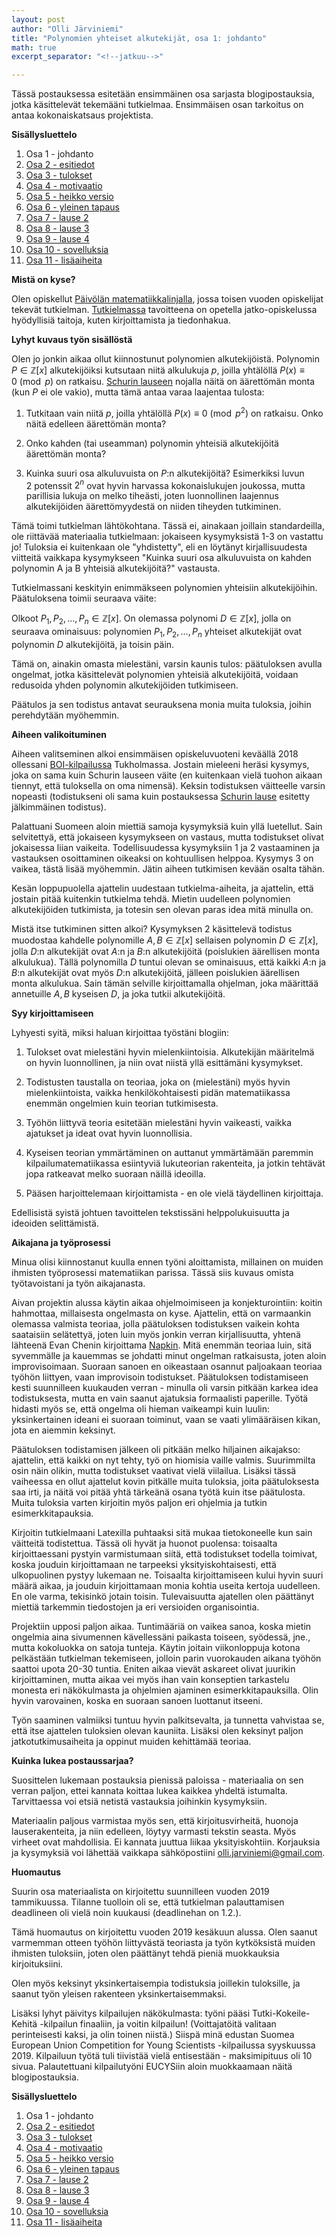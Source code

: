 ```yaml
---
layout: post
author: "Olli Järviniemi"
title: "Polynomien yhteiset alkutekijät, osa 1: johdanto"
math: true
excerpt_separator: "<!--jatkuu-->"

---
```


Tässä postauksessa esitetään ensimmäinen osa sarjasta blogipostauksia, jotka käsittelevät tekemääni tutkielmaa. Ensimmäisen osan tarkoitus on antaa kokonaiskatsaus projektista.


<!--jatkuu-->

**Sisällysluettelo**


1. Osa 1 - johdanto
2. [Osa 2 - esitiedot](https://blog.matematiikkakilpailut.fi/2019/06/05/PYA10esitiedot.html)
3. [Osa 3 - tulokset](https://blog.matematiikkakilpailut.fi/2019/06/05/PYA09tulokset.html)
4. [Osa 4 - motivaatio](https://blog.matematiikkakilpailut.fi/2019/06/05/PYA08motivaatio.html)
5. [Osa 5 - heikko versio](https://blog.matematiikkakilpailut.fi/2019/06/05/PYA07heikko.html)
6. [Osa 6 - yleinen tapaus](https://blog.matematiikkakilpailut.fi/2019/06/05/PYA06yleinen.html)
7. [Osa 7 - lause 2](https://blog.matematiikkakilpailut.fi/2019/06/05/PYA05lause2.html)
8. [Osa 8 - lause 3](https://blog.matematiikkakilpailut.fi/2019/06/05/PYA04lause3.html)
9. [Osa 9 - lause 4](https://blog.matematiikkakilpailut.fi/2019/06/05/PYA03lause4.html)
10. [Osa 10 - sovelluksia](https://blog.matematiikkakilpailut.fi/2019/06/05/PYA02sovelluksia.html)
11. [Osa 11 - lisäaiheita](https://blog.matematiikkakilpailut.fi/2019/06/05/PYA01lisaaiheita.html)

**Mistä on kyse?**

Olen opiskellut [Päivölän matematiikkalinjalla](https://www.matematiikkalinja.fi/), jossa toisen vuoden opiskelijat tekevät tutkielman. [Tutkielmassa](https://www.matematiikkalinja.fi/tutkielma/) tavoitteena on opetella jatko-opiskelussa hyödyllisiä taitoja, kuten kirjoittamista ja tiedonhakua.


**Lyhyt kuvaus työn sisällöstä**

Olen jo jonkin aikaa ollut kiinnostunut polynomien alkutekijöistä. Polynomin $P \in \mathbb{Z}[x]$ alkutekijöiksi kutsutaan niitä alkulukuja $p$, joilla yhtälöllä $P(x) \equiv 0 \pmod{p}$ on ratkaisu. [Schurin lauseen](https://blog.matematiikkakilpailut.fi/2018/05/27/Schur.html) nojalla näitä on äärettömän monta (kun $P$ ei ole vakio), mutta tämä antaa varaa laajentaa tulosta:

1. Tutkitaan vain niitä $p$, joilla yhtälöllä $P(x) \equiv 0 \pmod{p^2}$ on ratkaisu. Onko näitä edelleen äärettömän monta?

2. Onko kahden (tai useamman) polynomin yhteisiä alkutekijöitä äärettömän monta?

3. Kuinka suuri osa alkuluvuista on $P$:n alkutekijöitä? Esimerkiksi luvun $2$ potenssit $2^n$ ovat hyvin harvassa kokonaislukujen joukossa, mutta parillisia lukuja on melko tiheästi, joten luonnollinen laajennus alkutekijöiden äärettömyydestä on niiden tiheyden tutkiminen.

Tämä toimi tutkielman lähtökohtana. Tässä ei, ainakaan joillain standardeilla, ole riittävää materiaalia tutkielmaan: jokaiseen kysymyksistä 1-3 on vastattu jo! Tuloksia ei kuitenkaan ole "yhdistetty", eli en löytänyt kirjallisuudesta viitteitä vaikkapa kysymykseen "Kuinka suuri osa alkuluvuista on kahden polynomin A ja B yhteisiä alkutekijöitä?" vastausta.

Tutkielmassani keskityin enimmäkseen polynomien yhteisiin alkutekijöihin. Päätuloksena toimii seuraava väite:

Olkoot $P_1, P_2, \ldots , P_n \in \mathbb{Z}[x]$. On olemassa polynomi $D \in \mathbb{Z}[x]$, jolla on seuraava ominaisuus: polynomien $P_1, P_2, \ldots , P_n$ yhteiset alkutekijät ovat polynomin $D$ alkutekijöitä, ja toisin päin.

Tämä on, ainakin omasta mielestäni, varsin kaunis tulos: päätuloksen avulla ongelmat, jotka käsittelevät polynomien yhteisiä alkutekijöitä, voidaan redusoida yhden polynomin alkutekijöiden tutkimiseen.

Päätulos ja sen todistus antavat seurauksena monia muita tuloksia, joihin perehdytään myöhemmin.


**Aiheen valikoituminen**

Aiheen valitseminen alkoi ensimmäisen opiskeluvuoteni keväällä 2018 ollessani [BOI-kilpailussa](https://boi2018.progolymp.se/) Tukholmassa. Jostain mieleeni heräsi kysymys, joka on sama kuin Schurin lauseen väite (en kuitenkaan vielä tuohon aikaan tiennyt, että tuloksella on oma nimensä). Keksin todistuksen väitteelle varsin nopeasti (todistukseni oli sama kuin postauksessa [Schurin lause](https://blog.matematiikkakilpailut.fi/2018/05/27/Schur.html) esitetty jälkimmäinen todistus).

Palattuani Suomeen aloin miettiä samoja kysymyksiä kuin yllä luetellut. Sain selvitettyä, että jokaiseen kysymykseen on vastaus, mutta todistukset olivat jokaisessa liian vaikeita. Todellisuudessa kysymyksiin 1 ja 2 vastaaminen ja vastauksen osoittaminen oikeaksi on kohtuullisen helppoa. Kysymys 3 on vaikea, tästä lisää myöhemmin. Jätin aiheen tutkimisen kevään osalta tähän.

Kesän loppupuolella ajattelin uudestaan tutkielma-aiheita, ja ajattelin, että jostain pitää kuitenkin tutkielma tehdä. Mietin uudelleen polynomien alkutekijöiden tutkimista, ja totesin sen olevan paras idea mitä minulla on.

Mistä itse tutkiminen sitten alkoi? Kysymyksen 2 käsittelevä todistus muodostaa kahdelle polynomille $A, B \in \mathbb{Z}[x]$ sellaisen polynomin $D \in \mathbb{Z}[x]$, jolla $D$:n alkutekijät ovat $A$:n ja $B$:n alkutekijöitä (poislukien äärellisen monta alkulukua). Tällä polynomilla $D$ tuntui olevan se ominaisuus, että kaikki $A$:n ja $B$:n alkutekijät ovat myös $D$:n alkutekijöitä, jälleen poislukien äärellisen monta alkulukua. Sain tämän selville kirjoittamalla ohjelman, joka määrittää annetuille $A, B$ kyseisen $D$, ja joka tutkii alkutekijöitä.

**Syy kirjoittamiseen**

Lyhyesti syitä, miksi haluan kirjoittaa työstäni blogiin:

1. Tulokset ovat mielestäni hyvin mielenkiintoisia. Alkutekijän määritelmä on hyvin luonnollinen, ja niin ovat niistä yllä esittämäni kysymykset.

2. Todistusten taustalla on teoriaa, joka on (mielestäni) myös hyvin mielenkiintoista, vaikka henkilökohtaisesti pidän matematiikassa enemmän ongelmien kuin teorian tutkimisesta.

3. Työhön liittyvä teoria esitetään mielestäni hyvin vaikeasti, vaikka ajatukset ja ideat ovat hyvin luonnollisia.

4. Kyseisen teorian ymmärtäminen on auttanut ymmärtämään paremmin kilpailumatematiikassa esiintyviä lukuteorian rakenteita, ja jotkin tehtävät jopa ratkeavat melko suoraan näillä ideoilla.

5. Pääsen harjoittelemaan kirjoittamista - en ole vielä täydellinen kirjoittaja.

Edellisistä syistä johtuen tavoittelen tekstissäni helppolukuisuutta ja ideoiden selittämistä.

**Aikajana ja työprosessi**

Minua olisi kiinnostanut kuulla ennen työni aloittamista, millainen on muiden ihmisten työprosessi matematiikan parissa. Tässä siis kuvaus omista työtavoistani ja työn aikajanasta.

Aivan projektin alussa käytin aikaa ohjelmoimiseen ja konjekturointiin: koitin hahmottaa, millaisesta ongelmasta on kyse. Ajattelin, että on varmaankin olemassa valmista teoriaa, jolla päätuloksen todistuksen vaikein kohta saataisiin selätettyä, joten luin myös jonkin verran kirjallisuutta, yhtenä lähteenä Evan Chenin kirjoittama [Napkin](http://web.evanchen.cc/napkin.html). Mitä enemmän teoriaa luin, sitä syvemmälle ja kauemmas se johdatti minut ongelman ratkaisusta, joten aloin improvisoimaan. Suoraan sanoen en oikeastaan osannut paljoakaan teoriaa työhön liittyen, vaan improvisoin todistukset. Päätuloksen todistamiseen kesti suunnilleen kuukauden verran - minulla oli varsin pitkään karkea idea todistuksesta, mutta en vain saanut ajatuksia formaalisti paperille. Työtä hidasti myös se, että ongelma oli hieman vaikeampi kuin luulin: yksinkertainen ideani ei suoraan toiminut, vaan se vaati ylimääräisen kikan, jota en aiemmin keksinyt.

Päätuloksen todistamisen jälkeen oli pitkään melko hiljainen aikajakso: ajattelin, että kaikki on nyt tehty, työ on hiomisia vaille valmis. Suurimmilta osin näin olikin, mutta todistukset vaativat vielä viilailua. Lisäksi tässä vaiheessa en ollut ajattelut kovin pitkälle muita tuloksia, joita päätuloksesta saa irti, ja näitä voi pitää yhtä tärkeänä osana työtä kuin itse päätulosta. Muita tuloksia varten kirjoitin myös paljon eri ohjelmia ja tutkin esimerkkitapauksia.

Kirjoitin tutkielmaani Latexilla puhtaaksi sitä mukaa tietokoneelle kun sain väitteitä todistettua. Tässä oli hyvät ja huonot puolensa: toisaalta kirjoittaessani pystyin varmistumaan siitä, että todistukset todella toimivat, koska jouduin kirjoittamaan ne tarpeeksi yksityiskohtaisesti, että ulkopuolinen pystyy lukemaan ne. Toisaalta kirjoittamiseen kului hyvin suuri määrä aikaa, ja jouduin kirjoittamaan monia kohtia useita kertoja uudelleen. En ole varma, tekisinkö jotain toisin. Tulevaisuutta ajatellen olen päättänyt miettiä tarkemmin tiedostojen ja eri versioiden organisointia.

Projektiin upposi paljon aikaa. Tuntimääriä on vaikea sanoa, koska mietin ongelmia aina sivumennen kävellessäni paikasta toiseen, syödessä, jne., mutta kokoluokka on satoja tunteja. Käytin joitain viikonloppuja kotona pelkästään tutkielman tekemiseen, jolloin parin vuorokauden aikana työhön saattoi upota 20-30 tuntia. Eniten aikaa vievät askareet olivat juurikin kirjoittaminen, mutta aikaa vei myös ihan vain konseptien tarkastelu monesta eri näkökulmasta ja ohjelmien ajaminen esimerkkitapauksilla. Olin hyvin varovainen, koska en suoraan sanoen luottanut itseeni.

Työn saaminen valmiiksi tuntuu hyvin palkitsevalta, ja tunnetta vahvistaa se, että itse ajattelen tuloksien olevan kauniita. Lisäksi olen keksinyt paljon jatkotutkimusaiheita ja oppinut muiden kehittämää teoriaa.


**Kuinka lukea postaussarjaa?**

Suosittelen lukemaan postauksia pienissä paloissa - materiaalia on sen verran paljon, ettei kannata koittaa lukea kaikkea yhdeltä istumalta. Tarvittaessa voi etsiä netistä vastauksia joihinkin kysymyksiin.

Materiaalin paljous varmistaa myös sen, että kirjoitusvirheitä, huonoja lauserakenteita, ja niin edelleen, löytyy varmasti tekstin seasta. Myös virheet ovat mahdollisia. Ei kannata juuttua liikaa yksityiskohtiin. Korjauksia ja kysymyksiä voi lähettää vaikkapa sähköpostiini olli.jarviniemi@gmail.com.

**Huomautus**

Suurin osa materiaalista on kirjoitettu suunnilleen vuoden 2019 tammikuussa. Tilanne tuolloin oli se, että tutkielman palauttamisen deadlineen oli vielä noin kuukausi (deadlinehan on 1.2.).

Tämä huomautus on kirjoitettu vuoden 2019 kesäkuun alussa. Olen saanut varmemman otteen työhön liittyvästä teoriasta ja työn kytköksistä muiden ihmisten tuloksiin, joten olen päättänyt tehdä pieniä muokkauksia kirjoituksiini.

Olen myös keksinyt yksinkertaisempia todistuksia joillekin tuloksille, ja saanut työn yleisen rakenteen yksinkertaisemmaksi.

Lisäksi lyhyt päivitys kilpailujen näkökulmasta: työni pääsi Tutki-Kokeile-Kehitä -kilpailun finaaliin, ja voitin kilpailun! (Voittajatöitä valitaan perinteisesti kaksi, ja olin toinen niistä.) Siispä minä edustan Suomea European Union Competition for Young Scientists -kilpailussa syyskuussa 2019. Kilpailuun työtä tuli tiivistää vielä entisestään - maksimipituus oli 10 sivua. Palautettuani kilpailutyöni EUCYSiin aloin muokkaamaan näitä blogipostauksia.



**Sisällysluettelo**


1. Osa 1 - johdanto
2. [Osa 2 - esitiedot](https://blog.matematiikkakilpailut.fi/2019/06/05/PYA10esitiedot.html)
3. [Osa 3 - tulokset](https://blog.matematiikkakilpailut.fi/2019/06/05/PYA09tulokset.html)
4. [Osa 4 - motivaatio](https://blog.matematiikkakilpailut.fi/2019/06/05/PYA08motivaatio.html)
5. [Osa 5 - heikko versio](https://blog.matematiikkakilpailut.fi/2019/06/05/PYA07heikko.html)
6. [Osa 6 - yleinen tapaus](https://blog.matematiikkakilpailut.fi/2019/06/05/PYA06yleinen.html)
7. [Osa 7 - lause 2](https://blog.matematiikkakilpailut.fi/2019/06/05/PYA05lause2.html)
8. [Osa 8 - lause 3](https://blog.matematiikkakilpailut.fi/2019/06/05/PYA04lause3.html)
9. [Osa 9 - lause 4](https://blog.matematiikkakilpailut.fi/2019/06/05/PYA03lause4.html)
10. [Osa 10 - sovelluksia](https://blog.matematiikkakilpailut.fi/2019/06/05/PYA02sovelluksia.html)
11. [Osa 11 - lisäaiheita](https://blog.matematiikkakilpailut.fi/2019/06/05/PYA01lisaaiheita.html)
